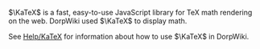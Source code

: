$\KaTeX$ is a fast, easy-to-use JavaScript library for TeX math rendering on the web. DorpWiki used $\KaTeX$ to display math.

See [Help/KaTeX](?Help/KaTeX) for information about how to use $\KaTeX$ in DorpWiki.
